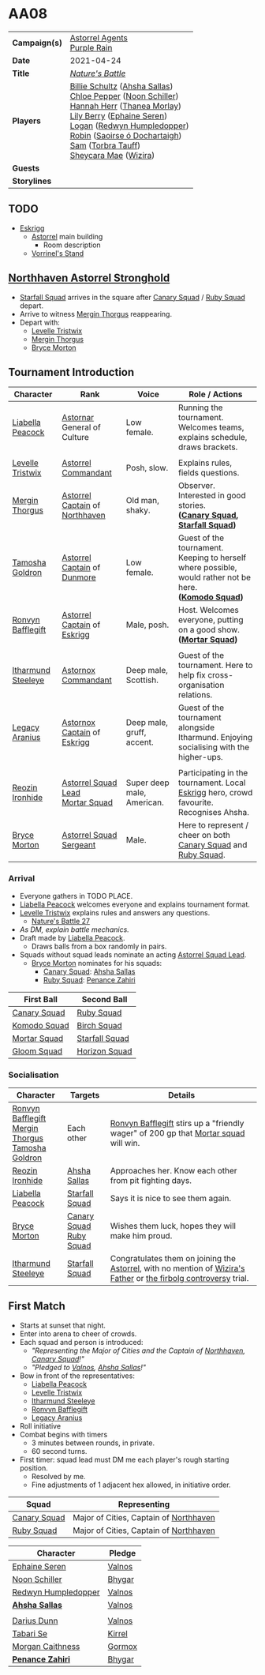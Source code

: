 # AA08

|||
| --- | --- |
| **Campaign(s)** | [Astorrel Agents](../campaigns/astorrel-agents.md)<br>[Purple Rain](../campaigns/purple-rain.md) | session.3
| **Date** | 2021-04-24 |
| **Title** | *[Nature's Battle](../mechanics/roleplay/natures-battle.md)* |
| **Players** | [Billie Schultz](../players/billie-schultz.md) ([Ahsha Sallas](../characters/ahsha-sallas.md))<br>[Chloe Pepper](../players/chloe-pepper.md) ([Noon Schiller](../characters/noon-schiller.md))<br>[Hannah Herr](../players/hannah-herr.md) ([Thanea Morlay](../characters/thanea-morlay.md))<br>[Lily Berry](../players/lily-berry.md) ([Ephaine Seren](../characters/ephaine-seren.md))<br>[Logan](../players/logan.md) ([Redwyn Humpledopper](../characters/redwyn-humpledopper.md))<br>[Robin](../players/robin.md) ([Saoirse ó Dochartaigh](../characters/saoirse-o-dochartaigh.md))<br>[Sam](../players/sam.md) ([Torbra Tauff](../characters/torbra-tauff.md))<br>[Sheycara Mae](../players/sheycara-mae.md) ([Wizira](../characters/wizira.md)) |
| **Guests** | |
| **Storylines** | |

## TODO

- [Eskrigg](../places/cities/eskrigg.md)
  - [Astorrel](../organisations/astorrel/astorrel.md) main building
    - Room description
  - [Vorrinel's Stand](../places/buildings/vorrinels-stand.md)

## [Northhaven Astorrel Stronghold](../places/strongholds/northhaven-astorrel-stronghold.md)

- [Starfall Squad](../organisations/astorrel/squads/starfall-squad.md) arrives in the square after [Canary Squad](../organisations/astorrel/squads/canary-squad.md) / [Ruby Squad](../organisations/astorrel/squads/ruby-squad.md) depart.
- Arrive to witness [Mergin Thorgus](../characters/mergin-thorgus.md) reappearing.
- Depart with:
  - [Levelle Tristwix](../characters/levelle-tristwix.md)
  - [Mergin Thorgus](../characters/mergin-thorgus.md)
  - [Bryce Morton](../characters/bryce-morton.md)

## Tournament Introduction

| Character | Rank | Voice | Role / Actions |
| --- | --- | --- | --- |
| [Liabella Peacock](../characters/liabella-peacock.md) | [Astornar](../organisations/astornar.md) General of Culture | Low female. | Running the tournament.<br>Welcomes teams, explains schedule, draws brackets. |
||
| [Levelle Tristwix](../characters/levelle-tristwix.md) | [Astorrel Commandant](../organisations/astorrel/ranks/astorrel-commandant.md) | Posh, slow. | Explains rules, fields questions. |
| [Mergin Thorgus](../characters/mergin-thorgus.md) | [Astorrel Captain](../organisations/astorrel/ranks/astorrel-captain.md) of [Northhaven](../places/cities/northhaven.md) | Old man, shaky. | Observer. Interested in good stories.<br>**([Canary Squad](../organisations/astorrel/squads/canary-squad.md), [Starfall Squad](../organisations/astorrel/squads/starfall-squad.md))** |
| [Tamosha Goldron](../characters/tamosha-goldron.md) | [Astorrel Captain](../organisations/astorrel/ranks/astorrel-captain.md) of [Dunmore](../places/cities/dunmore.md) | Low female. | Guest of the tournament. Keeping to herself where possible, would rather not be here.<br>**([Komodo Squad](../organisations/astorrel/squads/komodo-squad.md))** |
| [Ronvyn Bafflegift](../characters/ronvyn-bafflegift.md) | [Astorrel Captain](../organisations/astorrel/ranks/astorrel-captain.md) of [Eskrigg](../places/cities/eskrigg.md) | Male, posh. | Host. Welcomes everyone, putting on a good show.<br>**([Mortar Squad](../organisations/astorrel/squads/mortar-squad.md))** |
||
| [Itharmund Steeleye](../characters/itharmund-steeleye.md) | [Astornox Commandant](../organisations/astornox/ranks/astornox-commandant.md) | Deep male, Scottish. | Guest of the tournament. Here to help fix cross-organisation relations. |
| [Legacy Aranius](../characters/legacy-aranius.md) | [Astornox Captain](../organisations/astornox/ranks/astornox-captain.md) of [Eskrigg](../places/cities/eskrigg.md) | Deep male, gruff, accent. | Guest of the tournament alongside Itharmund. Enjoying socialising with the higher-ups. |
||
| [Reozin Ironhide](../characters/reozin-ironhide.md) | [Astorrel Squad Lead](../organisations/astorrel/ranks/astorrel-squad-lead.md)<br>[Mortar Squad](../organisations/astorrel/squads/mortar-squad.md) | Super deep male, American. | Participating in the tournament. Local [Eskrigg](../places/cities/eskrigg.md) hero, crowd favourite. Recognises Ahsha. |
| [Bryce Morton](../characters/bryce-morton.md) | [Astorrel Squad Sergeant](../organisations/astorrel/ranks/astorrel-squad-sergeant.md) | Male. | Here to represent / cheer on both [Canary Squad](../organisations/astorrel/squads/canary-squad.md) and [Ruby Squad](../organisations/astorrel/squads/ruby-squad.md). |

### Arrival

- Everyone gathers in TODO PLACE.
- [Liabella Peacock](../characters/liabella-peacock.md) welcomes everyone and explains tournament format.
- [Levelle Tristwix](../characters/levelle-tristwix.md) explains rules and answers any questions.
  - [Nature's Battle 27](../storylines/natures-battle-27.md)
- _As DM, explain battle mechanics._
- Draft made by [Liabella Peacock](../characters/liabella-peacock.md).
  - Draws balls from a box randomly in pairs.
- Squads without squad leads nominate an acting [Astorrel Squad Lead](../organisations/astorrel/ranks/astorrel-squad-lead.md).
  - [Bryce Morton](../characters/bryce-morton.md) nominates for his squads:
    - [Canary Squad](../organisations/astorrel/squads/canary-squad.md): [Ahsha Sallas](../characters/ahsha-sallas.md)
    - [Ruby Squad](../organisations/astorrel/squads/ruby-squad.md): [Penance Zahiri](../characters/penance-zahiri.md)

| First Ball | Second Ball |
| --- | --- |
| [Canary Squad](../organisations/astorrel/squads/canary-squad.md) | [Ruby Squad](../organisations/astorrel/squads/ruby-squad.md) |
| [Komodo Squad](../organisations/astorrel/squads/komodo-squad.md) | [Birch Squad](../organisations/astorrel/squads/birch-squad.md) |
| [Mortar Squad](../organisations/astorrel/squads/mortar-squad.md) | [Starfall Squad](../organisations/astorrel/squads/starfall-squad.md) |
| [Gloom Squad](../organisations/astorrel/squads/gloom-squad.md) | [Horizon Squad](../organisations/astorrel/squads/horizon-squad.md) |

### Socialisation

| Character | Targets | Details |
| --- | --- | --- |
| [Ronvyn Bafflegift](../characters/ronvyn-bafflegift.md)<br>[Mergin Thorgus](../characters/mergin-thorgus.md)<br>[Tamosha Goldron](../characters/tamosha-goldron.md) | Each other | [Ronvyn Bafflegift](../characters/ronvyn-bafflegift.md) stirs up a "friendly wager" of 200 gp that [Mortar squad](../organisations/astorrel/squads/mortar-squad.md) will win. |
| [Reozin Ironhide](../characters/reozin-ironhide.md) | [Ahsha Sallas](../characters/ahsha-sallas.md) | Approaches her. Know each other from pit fighting days. |
| [Liabella Peacock](../characters/liabella-peacock.md) | [Starfall Squad](../organisations/astorrel/squads/starfall-squad.md) | Says it is nice to see them again. |
| [Bryce Morton](../characters/bryce-morton.md) | [Canary Squad](../organisations/astorrel/squads/canary-squad.md)<br>[Ruby Squad](../organisations/astorrel/squads/ruby-squad.md) | Wishes them luck, hopes they will make him proud. |
| [Itharmund Steeleye](../characters/itharmund-steeleye.md) | [Starfall Squad](../organisations/astorrel/squads/starfall-squad.md) | Congratulates them on joining the [Astorrel](../organisations/astorrel/astorrel.md), with no mention of [Wizira's Father](../characters/wiziras-father.md) or [the firbolg controversy](../storylines/ended/the-firbolg-controversy.md) trial. |

## First Match

- Starts at sunset that night.
- Enter into arena to cheer of crowds.
- Each squad and person is introduced:
  - _"Representing the Major of Cities and the Captain of [Northhaven](../places/cities/northhaven.md), [Canary Squad](../organisations/astorrel/squads/canary-squad.md)!"_
  - _"Pledged to [Valnos](../gods/deities/valnos.md), [Ahsha Sallas](../characters/ahsha-sallas.md)!"_
- Bow in front of the representatives:
  - [Liabella Peacock](../characters/liabella-peacock.md)
  - [Levelle Tristwix](../characters/levelle-tristwix.md)
  - [Itharmund Steeleye](../characters/itharmund-steeleye.md)
  - [Ronvyn Bafflegift](../characters/ronvyn-bafflegift.md)
  - [Legacy Aranius](../characters/legacy-aranius.md)
- Roll initiative
- Combat begins with timers
  - 3 minutes between rounds, in private.
  - 60 second turns.
- First timer: squad lead must DM me each player's rough starting position.
  - Resolved by me.
  - Fine adjustments of 1 adjacent hex allowed, in initiative order.

| Squad | Representing |
| --- | --- |
| [Canary Squad](../organisations/astorrel/squads/canary-squad.md) | Major of Cities, Captain of [Northhaven](../places/cities/northhaven.md) |
| [Ruby Squad](../organisations/astorrel/squads/ruby-squad.md) | Major of Cities, Captain of [Northhaven](../places/cities/northhaven.md) |

| Character | Pledge |
| --- | --- |
| [Ephaine Seren](../characters/ephaine-seren.md) | [Valnos](../gods/deities/valnos.md) |
| [Noon Schiller](../characters/noon-schiller.md) | [Bhygar](../gods/deities/bhygar.md) |
| [Redwyn Humpledopper](../characters/redwyn-humpledopper.md) | [Valnos](../gods/deities/valnos.md) |
| **[Ahsha Sallas](../characters/ahsha-sallas.md)** | [Valnos](../gods/deities/valnos.md) |
||
| [Darius Dunn](../characters/darius-dunn.md) | [Valnos](../gods/deities/valnos.md) |
| [Tabari Se](../characters/tabari-se.md) | [Kirrel](../gods/deities/kirrel.md) |
| [Morgan Caithness](../characters/morgan-caithness.md) | [Gormox](../gods/deities/gormox.md) |
| **[Penance Zahiri](../characters/penance-zahiri.md)** | [Bhygar](../gods/deities/bhygar.md) |

